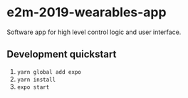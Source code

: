 # e2m-2019-wearables-app

Software app for high level control logic and user interface.

## Development quickstart

1. `yarn global add expo`
2. `yarn install`
3. `expo start`
